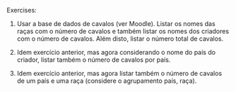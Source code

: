 Exercises:

1) Usar a base de dados de cavalos (ver Moodle). Listar os
nomes das raças com o número de cavalos e também listar
os nomes dos criadores com o número de cavalos. Além
disto, listar o número total de cavalos.

2) Idem exercício anterior, mas agora considerando o nome
do país do criador, listar também o número de cavalos por
país.

3) Idem exercício anterior, mas agora listar também o
número de cavalos de um país e uma raça (considere o
agrupamento país, raça).

